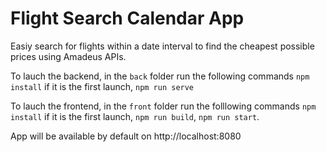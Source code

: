 # Flight Search Calendar App

Easiy search for flights within a date interval to find the cheapest possible prices using Amadeus APIs.

To lauch the backend, in the ```back``` folder run the following commands ```npm install``` if it is the first launch, ```npm run serve```

To lauch the frontend, in the ```front``` folder run the folllowing commands ```npm install``` if it is the first launch, ```npm run build```, ```npm run start```.

App will be available by default on http://localhost:8080